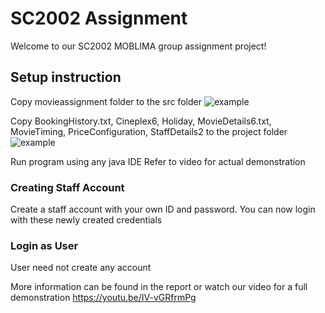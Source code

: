 # SC2002 Assignment
Welcome to our SC2002 MOBLIMA group assignment project! 

## Setup instruction
Copy movieassignment folder to the src folder ![example](https://github.com/Yixian17/hello-world/blob/main/Screenshot%202022-11-12%20213752.png)

Copy BookingHistory.txt, Cineplex6, Holiday, MovieDetails6.txt, MovieTiming, PriceConfiguration, StaffDetails2 to the project folder
![example](https://github.com/Yixian17/hello-world/blob/main/Screenshot%202022-11-13%20161459.png)

Run program using any java IDE
Refer to video for actual demonstration 


### Creating Staff Account
Create a staff account with your own ID and password.
You can now login with these newly created credentials


### Login as User
User need not create any account


More information can be found in the report or watch our video for a full demonstration
https://youtu.be/IV-vGRfrmPg

